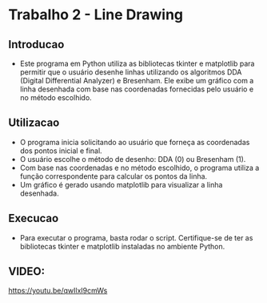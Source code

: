 # Trabalho 2 - Line Drawing

## Introducao
* Este programa em Python utiliza as bibliotecas tkinter e matplotlib para permitir que o usuário desenhe linhas utilizando os algoritmos DDA (Digital Differential Analyzer) e Bresenham. Ele exibe um gráfico com a linha desenhada com base nas coordenadas fornecidas pelo usuário e no método escolhido.

## Utilizacao
* O programa inicia solicitando ao usuário que forneça as coordenadas dos pontos inicial e final.
* O usuário escolhe o método de desenho: DDA (0) ou Bresenham (1).
* Com base nas coordenadas e no método escolhido, o programa utiliza a função correspondente para calcular os pontos da linha.
* Um gráfico é gerado usando matplotlib para visualizar a linha desenhada.

## Execucao
* Para executar o programa, basta rodar o script. Certifique-se de ter as bibliotecas tkinter e matplotlib instaladas no ambiente Python.

## VIDEO:
https://youtu.be/qwIlxI9cmWs
